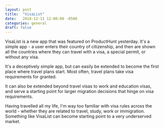 ```yaml
---
layout: post
title:  "VisaList"
date:   2018-12-11 12:00:00 -0500
categories: general
draft: false
---
```


VisaList is a new app that was featured on ProductHunt yesterday. It's a simple app - a user enters their country of citizenship, and then are shown all the countries where they can travel with a visa, a special permit, or without any visa. 

It's a deceptively simple app, but can easily be extended to become the first place where travel plans start. Most often, travel plans take visa requirements for granted.

It can also be extended beyond travel visas to work and education visas, and serve a starting point for larger migration decisions that hinge on visa requirements.

Having travelled all my life, I'm way too familiar with visa rules across the world - whether they are related to travel, study, work or immigration. Something like VisaList can become starting point to a very underserved market.